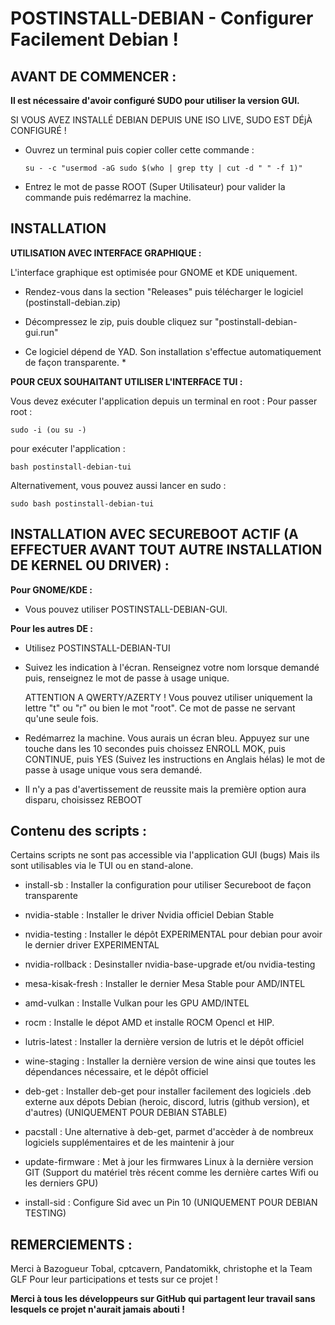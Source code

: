 # POSTINSTALL-DEBIAN - Configurer Facilement Debian !


## AVANT DE COMMENCER :


**Il est nécessaire d'avoir configuré SUDO pour utiliser la version GUI.**

SI VOUS AVEZ INSTALLÉ DEBIAN DEPUIS UNE ISO LIVE, SUDO EST DÉjÀ CONFIGURÉ !

   - Ouvrez un terminal puis copier coller cette commande :

         su - -c "usermod -aG sudo $(who | grep tty | cut -d " " -f 1)"

   - Entrez le mot de passe ROOT (Super Utilisateur) pour valider la commande puis redémarrez la machine.


## INSTALLATION


**UTILISATION AVEC INTERFACE GRAPHIQUE :**


L'interface graphique est optimisée pour GNOME et KDE uniquement.

   - Rendez-vous dans la section "Releases" puis télécharger le logiciel (postinstall-debian.zip)

   - Décompressez le zip, puis double cliquez sur "postinstall-debian-gui.run"
   

* Ce logiciel dépend de YAD. Son installation s'effectue automatiquement de façon transparente. *


**POUR CEUX SOUHAITANT UTILISER L'INTERFACE TUI :**

  
Vous devez exécuter l'application depuis un terminal en root :
Pour passer root : 

    sudo -i (ou su -)

pour exécuter l'application :

    bash postinstall-debian-tui

Alternativement, vous pouvez aussi lancer en sudo :
    
    sudo bash postinstall-debian-tui


## INSTALLATION AVEC SECUREBOOT ACTIF (A EFFECTUER AVANT TOUT AUTRE INSTALLATION DE KERNEL OU DRIVER) :

**Pour GNOME/KDE :**

- Vous pouvez utiliser POSTINSTALL-DEBIAN-GUI.

**Pour les autres DE :**

- Utilisez POSTINSTALL-DEBIAN-TUI
      
- Suivez les indication à l'écran. Renseignez votre nom lorsque demandé puis, renseignez le mot de passe à usage unique.

  ATTENTION A QWERTY/AZERTY ! Vous pouvez utiliser uniquement la lettre "t" ou "r" ou bien le mot "root". Ce mot de passe ne servant qu'une seule fois.

- Redémarrez la machine. Vous aurais un écran bleu. Appuyez sur une touche dans les 10 secondes puis
  choissez ENROLL MOK, puis CONTINUE, puis YES (Suivez les instructions en Anglais hélas) le mot de passe à usage unique vous sera demandé.
  
- Il n'y a pas d'avertissement de reussite mais la première option aura disparu, choisissez REBOOT


## Contenu des scripts :

Certains scripts ne sont pas accessible via l'application GUI (bugs) Mais ils sont utilisables via le TUI ou en stand-alone.

- install-sb : Installer la configuration pour utiliser Secureboot de façon transparente 

- nvidia-stable : Installer le driver Nvidia officiel Debian Stable
- nvidia-testing : Installer le dépôt EXPERIMENTAL pour debian pour avoir le dernier driver EXPERIMENTAL
- nvidia-rollback : Desinstaller nvidia-base-upgrade et/ou nvidia-testing
  
- mesa-kisak-fresh : Installer le dernier Mesa Stable pour AMD/INTEL
- amd-vulkan : Installe Vulkan pour les GPU AMD/INTEL
- rocm : Installe le dépot AMD et installe ROCM Opencl et HIP.

- lutris-latest : Installer la dernière version de lutris et le dépôt officiel 
- wine-staging : Installer la dernière version de wine ainsi que toutes les dépendances nécessaire, et le dépôt officiel 

- deb-get : Installer deb-get pour installer facilement des logiciels .deb externe aux dépots Debian (heroic, discord, lutris (github version), et d'autres) (UNIQUEMENT POUR DEBIAN STABLE)
- pacstall : Une alternative à deb-get, parmet d'accèder à de nombreux logiciels supplémentaires et de les maintenir à jour


- update-firmware : Met à jour les firmwares Linux à la dernière version GIT (Support du matériel très récent comme les dernière cartes Wifi ou les derniers GPU)
- install-sid : Configure Sid avec un Pin 10 (UNIQUEMENT POUR DEBIAN TESTING)

## REMERCIEMENTS :

Merci à Bazogueur Tobal, cptcavern, Pandatomikk, christophe et la Team GLF Pour leur participations et tests sur ce projet !

**Merci à tous les développeurs sur GitHub qui partagent leur travail sans lesquels ce projet n'aurait jamais abouti !**
